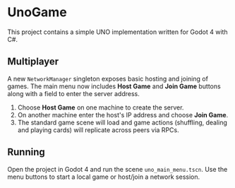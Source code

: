 # UnoGame

This project contains a simple UNO implementation written for Godot 4 with C#.

## Multiplayer

A new `NetworkManager` singleton exposes basic hosting and joining of games. The main menu now includes **Host Game** and **Join Game** buttons along with a field to enter the server address.

1. Choose **Host Game** on one machine to create the server.
2. On another machine enter the host's IP address and choose **Join Game**.
3. The standard game scene will load and game actions (shuffling, dealing and playing cards) will replicate across peers via RPCs.

## Running

Open the project in Godot 4 and run the scene `uno_main_menu.tscn`. Use the menu buttons to start a local game or host/join a network session.
